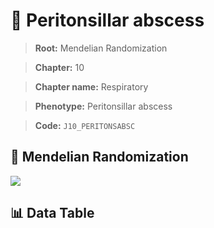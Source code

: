 # 🧪 Peritonsillar abscess

> **Root:** Mendelian Randomization

> **Chapter:** 10  

> **Chapter name:** Respiratory

> **Phenotype:** Peritonsillar abscess  

> **Code:** `J10_PERITONSABSC`

## 🧬 Mendelian Randomization  

<img src="/MR/Figures/Forward/J10_PERITONSABSC.png"/>

## 📊 Data Table

<CsvTableMRF src="/MR/Data/Forward/J10_PERITONSABSC.csv"/>
